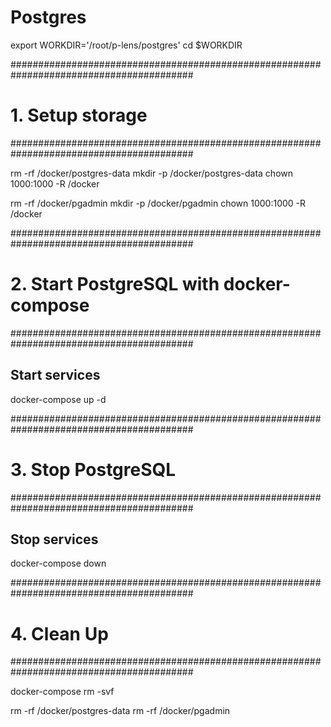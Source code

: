 # Postgres

export WORKDIR='/root/p-lens/postgres'
cd $WORKDIR

#########################################################################################
# 1. Setup storage
#########################################################################################

rm -rf /docker/postgres-data
mkdir -p /docker/postgres-data
chown 1000:1000 -R /docker

rm -rf /docker/pgadmin
mkdir -p /docker/pgadmin
chown 1000:1000 -R /docker

#########################################################################################
# 2. Start PostgreSQL with docker-compose
#########################################################################################

## Start services
docker-compose up -d


#########################################################################################
# 3. Stop PostgreSQL
#########################################################################################

## Stop services
docker-compose down


#########################################################################################
# 4. Clean Up
#########################################################################################

docker-compose rm -svf

rm -rf /docker/postgres-data
rm -rf /docker/pgadmin
